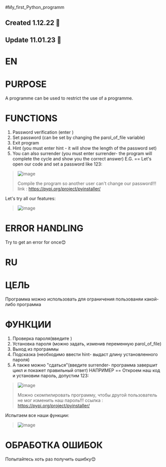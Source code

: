 #My_first_Python_programm

Created 1.12.22 🐍
---
Update 11.01.23 🐍
----

EN
===

PURPOSE
==
A programme can be used to restrict the use of a programme. 


FUNCTIONS
==
1. Password verification (enter )
2. Set password (can be set by changing the parol_of_file variable)
3. Exit program
4. Hint (you must enter hint - it will show the length of the password set)
5. You can also surrender (you must enter surrender- the program will complete the cycle and show you the correct answer)
E.G.
==
Let's open our code and set a password like 123:
>![image](https://user-images.githubusercontent.com/79650307/211801101-9d0eedb3-280c-4448-844b-13226f39919e.png)
>
>Compile the program so another user can't change our password!!!
>link : https://pypi.org/project/pyinstaller/
>
Let's try all our features:
>
>![image](https://user-images.githubusercontent.com/79650307/211801564-c5688ed0-8712-4b1e-a97b-77fe70319e3d.png)


ERROR HANDLING
==
Try to get an error for once😊

RU
==

ЦЕЛЬ
==
Программа можно использовать для ограничения пользованяи какой-либо программа 


ФУНКЦИИ
==
1. Проверка пароля(введите )
2. Установка пароля (можно задать, изменив переменную parol_of_file)
3. Выход из программы
4. Подсказка (необходимо ввести  hint- выдаст длину установленного пароля)
5. А также можно "сдаться"(введите surrender- программа завершит цикл и покажет правильный ответ)
НАПРИМЕР
==
Откроем наш код и установим пароль, допустим 123:
>![image](https://user-images.githubusercontent.com/79650307/211801101-9d0eedb3-280c-4448-844b-13226f39919e.png)
>
>Можно скомпилировать программу, чтобы другой пользователь не мог изменить наш пароль!!!
>ссылка : https://pypi.org/project/pyinstaller/
>
Испытаем все наши функции:
>
>![image](https://user-images.githubusercontent.com/79650307/211801564-c5688ed0-8712-4b1e-a97b-77fe70319e3d.png)


ОБРАБОТКА ОШИБОК
==
Попытайтесь хоть раз получить ошибку😊
